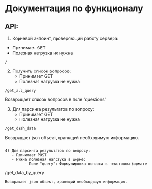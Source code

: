# Документация по функционалу
## API:
1) Корневой энпоинт, проверяющий работу сервера:
 - Принимает GET
 - Полезная нагрузка не нужна
```
/
```
2) Получить список вопросов:
   - Принимает GET
   - Полезная нагрузка не нужна
```
/get_all_query
```
Возвращает список вопросов в поле 'questions'

3) Для парсинга результатов по вопросу:
   - Принимает GET
   - Полезная нагрузка не нужна
```
/get_dash_data
```
Возвращает json объект, хранящий необходимую информацию.
```

4) Для парсинга результатов по вопросу:
   - Принимает POST
   - Нужна полезная нагрзука в форме:
         - Поле "query": Формулировка вопроса в текстовом формате
```
/get_data_by_query
```
Возвращает json объект, хранящий необходимую информацию.